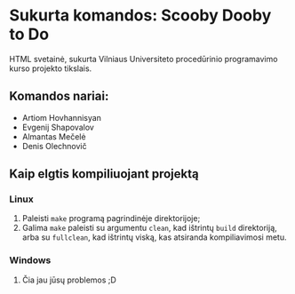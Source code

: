 # Sukurta komandos: Scooby Dooby to Do
HTML svetainė, sukurta Vilniaus Universiteto procedūrinio programavimo kurso projekto tikslais.

## Komandos nariai:
- Artiom Hovhannisyan
- Evgenij Shapovalov
- Almantas Mečelė
- Denis Olechnovič

## Kaip elgtis kompiliuojant projektą
### Linux
1. Paleisti `make` programą pagrindinėje direktorijoje;
2. Galima `make` paleisti su argumentu `clean`, kad ištrintų `build` direktoriją, arba su `fullclean`, kad ištrintų viską, kas atsiranda kompiliavimosi metu.
### Windows
1. Čia jau jūsų problemos ;D
